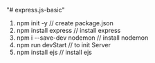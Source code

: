 "# express.js-basic" 
1) npm init -y // create package.json
2) npm install express // install express
3) npm i --save-dev nodemon // install nodemon
4) npm run devStart // to init Server
5) npm install ejs // install ejs
